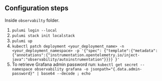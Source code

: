 ## Configuration steps

Inside `observabilty` folder. 

1. `pulumi login --local`
2. `pulumi stack init localstack`
3. `pulumi up`
4. `kubectl patch deployment <your_deployment_name> -n <your_deployment_namespace> -p '{"spec": {"template":{"metadata":{"annotations":{"instrumentation.opentelemetry.io/inject-java":"observability/autoinstrumentation"}}}} }'`
5. To retrieve Grafana admin password run: `kubectl get secret --namespace observability grafana -o jsonpath="{.data.admin-password}" | base64 --decode ; echo`
